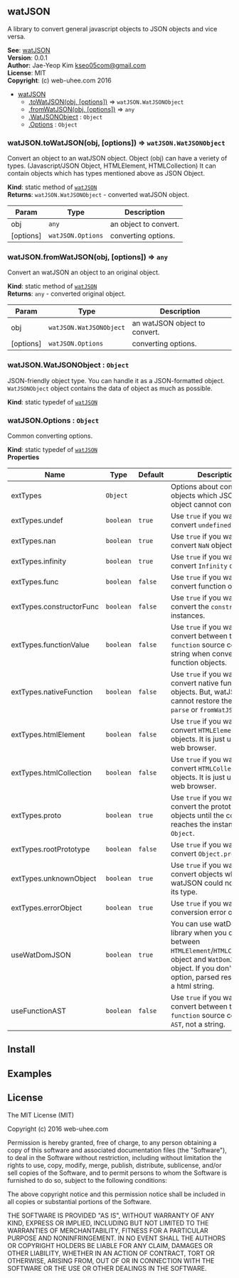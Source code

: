 
<a name="module_watJSON"></a>

## watJSON
A library to convert general javascript objects to JSON objects and vice versa.

**See**: [watJSON](http://git.web-uhee.com/lib/watJSON)  
**Version**: 0.0.1  
**Author:** Jae-Yeop Kim <kseo05com@gmail.com>  
**License**: MIT  
**Copyright**: (c) web-uhee.com 2016  

* [watJSON](#module_watJSON)
    * [.toWatJSON(obj, [options])](#module_watJSON.toWatJSON) ⇒ <code>watJSON.WatJSONObject</code>
    * [.fromWatJSON(obj, [options])](#module_watJSON.fromWatJSON) ⇒ <code>any</code>
    * [.WatJSONObject](#module_watJSON.WatJSONObject) : <code>Object</code>
    * [.Options](#module_watJSON.Options) : <code>Object</code>

<a name="module_watJSON.toWatJSON"></a>

### watJSON.toWatJSON(obj, [options]) ⇒ <code>watJSON.WatJSONObject</code>
Convert an object to an watJSON object.
Object (obj) can have a veriety of types. (Javascript/JSON Object, HTMLElement, HTMLCollection)
It can contain objects which has types mentioned above as JSON Object.

**Kind**: static method of <code>[watJSON](#module_watJSON)</code>  
**Returns**: <code>watJSON.WatJSONObject</code> - converted watJSON object.  

| Param | Type | Description |
| --- | --- | --- |
| obj | <code>any</code> | an object to convert. |
| [options] | <code>watJSON.Options</code> | converting options. |

<a name="module_watJSON.fromWatJSON"></a>

### watJSON.fromWatJSON(obj, [options]) ⇒ <code>any</code>
Convert an watJSON an object to an original object.

**Kind**: static method of <code>[watJSON](#module_watJSON)</code>  
**Returns**: <code>any</code> - converted original object.  

| Param | Type | Description |
| --- | --- | --- |
| obj | <code>watJSON.WatJSONObject</code> | an watJSON object to convert. |
| [options] | <code>watJSON.Options</code> | converting options. |

<a name="module_watJSON.WatJSONObject"></a>

### watJSON.WatJSONObject : <code>Object</code>
JSON-friendly object type.
You can handle it as a JSON-formatted object.
`WatJSONObject` object contains the data of object as much as possible.

**Kind**: static typedef of <code>[watJSON](#module_watJSON)</code>  
<a name="module_watJSON.Options"></a>

### watJSON.Options : <code>Object</code>
Common converting options.

**Kind**: static typedef of <code>[watJSON](#module_watJSON)</code>  
**Properties**

| Name | Type | Default | Description |
| --- | --- | --- | --- |
| extTypes | <code>Object</code> |  | Options about converting objects which JSON global object cannot convert. |
| extTypes.undef | <code>boolean</code> | <code>true</code> | Use `true` if you wanna convert `undefined` objects. |
| extTypes.nan | <code>boolean</code> | <code>true</code> | Use `true` if you wanna convert `NaN` objects. |
| extTypes.infinity | <code>boolean</code> | <code>true</code> | Use `true` if you wanna convert `Infinity` objects. |
| extTypes.func | <code>boolean</code> | <code>false</code> | Use `true` if you wanna convert function objects. |
| extTypes.constructorFunc | <code>boolean</code> | <code>false</code> | Use `true` if you wanna convert the `constructor` of instances. |
| extTypes.functionValue | <code>boolean</code> | <code>false</code> | Use `true` if you wanna convert between the `function` source code and a string when converting function objects. |
| extTypes.nativeFunction | <code>boolean</code> | <code>false</code> | Use `true` if you wanna convert native function objects. But, watJSON cannot restore them by `parse` or `fromWatJSON`. |
| extTypes.htmlElement | <code>boolean</code> | <code>false</code> | Use `true` if you wanna convert `HTMLElement` objects. It is just used in a web browser. |
| extTypes.htmlCollection | <code>boolean</code> | <code>false</code> | Use `true` if you wanna convert `HTMLCollection` objects. It is just used in a web browser. |
| extTypes.proto | <code>boolean</code> | <code>true</code> | Use `true` if you wanna convert the prototype of objects until the converter reaches the instance of `Object`. |
| extTypes.rootPrototype | <code>boolean</code> | <code>false</code> | Use `true` if you wanna convert `Object.prototype`. |
| extTypes.unknownObject | <code>boolean</code> | <code>true</code> | Use `true` if you wanna convert objects when watJSON could not find out its type. |
| extTypes.errorObject | <code>boolean</code> | <code>true</code> | Use `true` if you wanna get conversion error objects. |
| useWatDomJSON | <code>boolean</code> | <code>true</code> | You can use watDomJSON library when you convert between `HTMLElement`/`HTMLCollection` object and `WatDomJSON` object. If you don't use this option, parsed result will be a html string. |
| useFunctionAST | <code>boolean</code> | <code>false</code> | Use `true` if you wanna convert between the `function` source code and a `AST`, not a string. |


## Install

## Examples

## License

The MIT License (MIT)

Copyright (c) 2016 web-uhee.com

Permission is hereby granted, free of charge, to any person obtaining a copy
of this software and associated documentation files (the "Software"), to deal
in the Software without restriction, including without limitation the rights
to use, copy, modify, merge, publish, distribute, sublicense, and/or sell
copies of the Software, and to permit persons to whom the Software is
furnished to do so, subject to the following conditions:

The above copyright notice and this permission notice shall be included in all
copies or substantial portions of the Software.

THE SOFTWARE IS PROVIDED "AS IS", WITHOUT WARRANTY OF ANY KIND, EXPRESS OR
IMPLIED, INCLUDING BUT NOT LIMITED TO THE WARRANTIES OF MERCHANTABILITY,
FITNESS FOR A PARTICULAR PURPOSE AND NONINFRINGEMENT. IN NO EVENT SHALL THE
AUTHORS OR COPYRIGHT HOLDERS BE LIABLE FOR ANY CLAIM, DAMAGES OR OTHER
LIABILITY, WHETHER IN AN ACTION OF CONTRACT, TORT OR OTHERWISE, ARISING FROM,
OUT OF OR IN CONNECTION WITH THE SOFTWARE OR THE USE OR OTHER DEALINGS IN THE
SOFTWARE.
